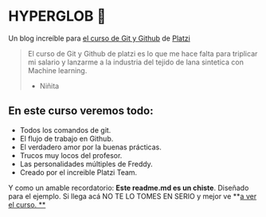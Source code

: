 # HYPERGLOB 💚
Un blog increíble para [el curso de Git y Github](http://https://platzi.com/cursos/git-github/ "el curso de Git y Github") de [Platzi](http://https://platzi.com "Platzi")
>El curso de Git y Github de platzi  es lo que me hace falta para triplicar mi salario y lanzarme a la industria del tejido de lana sintetica con Machine learning.
> - Niñita

## En este curso veremos todo:
- Todos los comandos de git.
- El flujo de trabajo en Github. 
- El verdadero amor por la buenas prácticas.
- Trucos muy locos del profesor. 
- Las personalidades múltiples de Freddy. 
- Creado por el increible Platzi Team.

Y como un amable recordatorio: **Este readme.md es un chiste**. Diseñado para el ejemplo. Si llega acá NO TE LO TOMES EN SERIO  y mejor ve **[a ver el curso. **](http://https://platzi.com/cursos/git-github/ "a ver el curso. ")